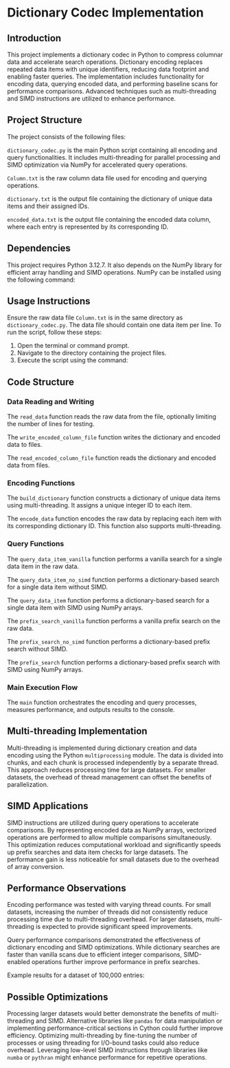 # Dictionary Codec Implementation

## Introduction

This project implements a dictionary codec in Python to compress columnar data and accelerate search operations. Dictionary encoding replaces repeated data items with unique identifiers, reducing data footprint and enabling faster queries. The implementation includes functionality for encoding data, querying encoded data, and performing baseline scans for performance comparisons. Advanced techniques such as multi-threading and SIMD instructions are utilized to enhance performance.

## Project Structure

The project consists of the following files:

`dictionary_codec.py` is the main Python script containing all encoding and query functionalities. It includes multi-threading for parallel processing and SIMD optimization via NumPy for accelerated query operations.

`Column.txt` is the raw column data file used for encoding and querying operations.

`dictionary.txt` is the output file containing the dictionary of unique data items and their assigned IDs.

`encoded_data.txt` is the output file containing the encoded data column, where each entry is represented by its corresponding ID.

## Dependencies

This project requires Python 3.12.7. It also depends on the NumPy library for efficient array handling and SIMD operations. NumPy can be installed using the following command:

## Usage Instructions

Ensure the raw data file `Column.txt` is in the same directory as `dictionary_codec.py`. The data file should contain one data item per line. To run the script, follow these steps:

1. Open the terminal or command prompt.
2. Navigate to the directory containing the project files.
3. Execute the script using the command:

## Code Structure

### Data Reading and Writing

The `read_data` function reads the raw data from the file, optionally limiting the number of lines for testing.

The `write_encoded_column_file` function writes the dictionary and encoded data to files.

The `read_encoded_column_file` function reads the dictionary and encoded data from files.

### Encoding Functions

The `build_dictionary` function constructs a dictionary of unique data items using multi-threading. It assigns a unique integer ID to each item.

The `encode_data` function encodes the raw data by replacing each item with its corresponding dictionary ID. This function also supports multi-threading.

### Query Functions

The `query_data_item_vanilla` function performs a vanilla search for a single data item in the raw data.

The `query_data_item_no_simd` function performs a dictionary-based search for a single data item without SIMD.

The `query_data_item` function performs a dictionary-based search for a single data item with SIMD using NumPy arrays.

The `prefix_search_vanilla` function performs a vanilla prefix search on the raw data.

The `prefix_search_no_simd` function performs a dictionary-based prefix search without SIMD.

The `prefix_search` function performs a dictionary-based prefix search with SIMD using NumPy arrays.

### Main Execution Flow

The `main` function orchestrates the encoding and query processes, measures performance, and outputs results to the console.

## Multi-threading Implementation

Multi-threading is implemented during dictionary creation and data encoding using the Python `multiprocessing` module. The data is divided into chunks, and each chunk is processed independently by a separate thread. This approach reduces processing time for large datasets. For smaller datasets, the overhead of thread management can offset the benefits of parallelization.

## SIMD Applications

SIMD instructions are utilized during query operations to accelerate comparisons. By representing encoded data as NumPy arrays, vectorized operations are performed to allow multiple comparisons simultaneously. This optimization reduces computational workload and significantly speeds up prefix searches and data item checks for large datasets. The performance gain is less noticeable for small datasets due to the overhead of array conversion.

## Performance Observations

Encoding performance was tested with varying thread counts. For small datasets, increasing the number of threads did not consistently reduce processing time due to multi-threading overhead. For larger datasets, multi-threading is expected to provide significant speed improvements.

Query performance comparisons demonstrated the effectiveness of dictionary encoding and SIMD optimizations. While dictionary searches are faster than vanilla scans due to efficient integer comparisons, SIMD-enabled operations further improve performance in prefix searches.

Example results for a dataset of 100,000 entries:

## Possible Optimizations

Processing larger datasets would better demonstrate the benefits of multi-threading and SIMD. Alternative libraries like `pandas` for data manipulation or implementing performance-critical sections in Cython could further improve efficiency. Optimizing multi-threading by fine-tuning the number of processes or using threading for I/O-bound tasks could also reduce overhead. Leveraging low-level SIMD instructions through libraries like `numba` or `pythran` might enhance performance for repetitive operations.

